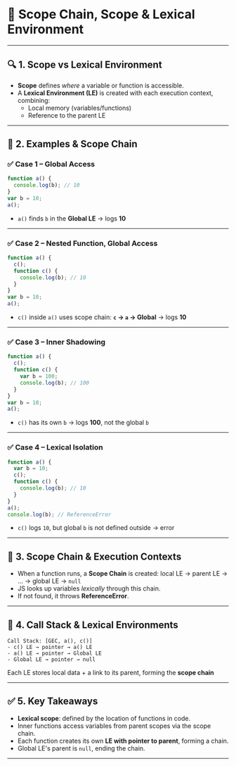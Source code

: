 # 📘 Scope Chain, Scope & Lexical Environment

---

## 🔍 1. Scope vs Lexical Environment
- **Scope** defines *where* a variable or function is accessible.
- A **Lexical Environment (LE)** is created with each execution context, combining:
  - Local memory (variables/functions)
  - Reference to the parent LE

---

## 🧠 2. Examples & Scope Chain

### ✅ Case 1 – Global Access
```js
function a() {
  console.log(b); // 10
}
var b = 10;
a();
````
* `a()` finds `b` in the **Global LE** → logs **10**&#x20;

---

### ✅ Case 2 – Nested Function, Global Access
```js
function a() {
  c();
  function c() {
    console.log(b); // 10
  }
}
var b = 10;
a();
```
* `c()` inside `a()` uses scope chain: **`c` → `a` → Global** → logs **10**&#x20;

---

### ✅ Case 3 – Inner Shadowing
```js
function a() {
  c();
  function c() {
    var b = 100;
    console.log(b); // 100
  }
}
var b = 10;
a();
```
* `c()` has its own `b` → logs **100**, not the global `b`

---

### ✅ Case 4 – Lexical Isolation
```js
function a() {
  var b = 10;
  c();
  function c() {
    console.log(b); // 10
  }
}
a();
console.log(b); // ReferenceError
```
* `c()` logs `10`, but global `b` is not defined outside → error&#x20;

---

## 🧩 3. Scope Chain & Execution Contexts
* When a function runs, a **Scope Chain** is created: local LE → parent LE → … → global LE → `null`
* JS looks up variables *lexically* through this chain.
* If not found, it throws **ReferenceError**.

---

## 🔁 4. Call Stack & Lexical Environments
```
Call Stack: [GEC, a(), c()]
- c() LE → pointer → a() LE
- a() LE → pointer → Global LE
- Global LE → pointer → null
```

Each LE stores local data + a link to its parent, forming the **scope chain**

---

## ✅ 5. Key Takeaways
* **Lexical scope**: defined by the location of functions in code.
* Inner functions access variables from parent scopes via the scope chain.
* Each function creates its own **LE with pointer to parent**, forming a chain.
* Global LE's parent is `null`, ending the chain.

---
